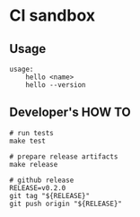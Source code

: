 # CI sandbox

## Usage

```
usage:
    hello <name>
    hello --version
```

## Developer's HOW TO

```
# run tests
make test

# prepare release artifacts
make release

# github release
RELEASE=v0.2.0
git tag "${RELEASE}"
git push origin "${RELEASE}"
```
